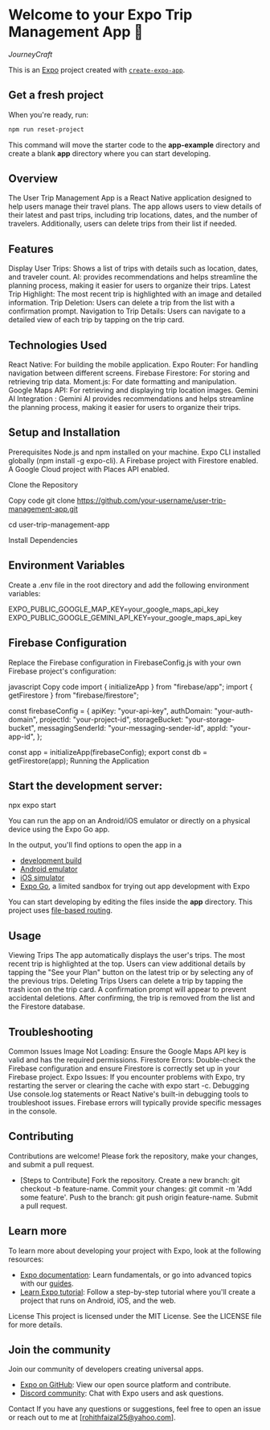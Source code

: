 # Welcome to your Expo Trip Management App 👋

*JourneyCraft*

This is an [Expo](https://expo.dev) project created with [`create-expo-app`](https://www.npmjs.com/package/create-expo-app).


## Get a fresh project

When you're ready, run:

```bash
npm run reset-project
```
This command will move the starter code to the **app-example** directory and create a blank **app** directory where you can start developing.

## Overview
The User Trip Management App is a React Native application designed to help users manage their travel plans. The app allows users to view details of their latest and past trips, including trip locations, dates, and the number of travelers. Additionally, users can delete trips from their list if needed.

## Features
Display User Trips: Shows a list of trips with details such as location, dates, and traveler count.
AI: provides recommendations and helps streamline the planning process, making it easier for users to organize their trips.
Latest Trip Highlight: The most recent trip is highlighted with an image and detailed information.
Trip Deletion: Users can delete a trip from the list with a confirmation prompt.
Navigation to Trip Details: Users can navigate to a detailed view of each trip by tapping on the trip card.

## Technologies Used
React Native: For building the mobile application.
Expo Router: For handling navigation between different screens.
Firebase Firestore: For storing and retrieving trip data.
Moment.js: For date formatting and manipulation.
Google Maps API: For retrieving and displaying trip location images.
Gemini AI Integration : Gemini AI provides recommendations and helps streamline the planning process, making it easier for users to organize their trips.

## Setup and Installation
Prerequisites
Node.js and npm installed on your machine.
Expo CLI installed globally (npm install -g expo-cli).
A Firebase project with Firestore enabled.
A Google Cloud project with Places API enabled.

Clone the Repository

Copy code
git clone https://github.com/your-username/user-trip-management-app.git

cd user-trip-management-app

Install Dependencies

## Environment Variables
Create a .env file in the root directory and add the following environment variables:

EXPO_PUBLIC_GOOGLE_MAP_KEY=your_google_maps_api_key
EXPO_PUBLIC_GOOGLE_GEMINI_API_KEY=your_google_maps_api_key

## Firebase Configuration
Replace the Firebase configuration in FirebaseConfig.js with your own Firebase project's configuration:

javascript
Copy code
import { initializeApp } from "firebase/app";
import { getFirestore } from "firebase/firestore";

const firebaseConfig = {
  apiKey: "your-api-key",
  authDomain: "your-auth-domain",
  projectId: "your-project-id",
  storageBucket: "your-storage-bucket",
  messagingSenderId: "your-messaging-sender-id",
  appId: "your-app-id",
};

const app = initializeApp(firebaseConfig);
export const db = getFirestore(app);
Running the Application


## Start the development server:
 npx expo start

You can run the app on an Android/iOS emulator or directly on a physical device using the Expo Go app.

In the output, you'll find options to open the app in a

- [development build](https://docs.expo.dev/develop/development-builds/introduction/)
- [Android emulator](https://docs.expo.dev/workflow/android-studio-emulator/)
- [iOS simulator](https://docs.expo.dev/workflow/ios-simulator/)
- [Expo Go](https://expo.dev/go), a limited sandbox for trying out app development with Expo

You can start developing by editing the files inside the **app** directory. This project uses [file-based routing](https://docs.expo.dev/router/introduction).

## Usage
Viewing Trips
The app automatically displays the user's trips. The most recent trip is highlighted at the top.
Users can view additional details by tapping the "See your Plan" button on the latest trip or by selecting any of the previous trips.
Deleting Trips
Users can delete a trip by tapping the trash icon on the trip card.
A confirmation prompt will appear to prevent accidental deletions.
After confirming, the trip is removed from the list and the Firestore database.

## Troubleshooting
Common Issues
Image Not Loading: Ensure the Google Maps API key is valid and has the required permissions.
Firestore Errors: Double-check the Firebase configuration and ensure Firestore is correctly set up in your Firebase project.
Expo Issues: If you encounter problems with Expo, try restarting the server or clearing the cache with expo start -c.
Debugging
Use console.log statements or React Native's built-in debugging tools to troubleshoot issues. Firebase errors will typically provide specific messages in the console.

## Contributing

Contributions are welcome! Please fork the repository, make your changes, and submit a pull request.

- [Steps to Contribute]
Fork the repository.
Create a new branch: git checkout -b feature-name.
Commit your changes: git commit -m 'Add some feature'.
Push to the branch: git push origin feature-name.
Submit a pull request.

## Learn more

To learn more about developing your project with Expo, look at the following resources:

- [Expo documentation](https://docs.expo.dev/): Learn fundamentals, or go into advanced topics with our [guides](https://docs.expo.dev/guides).
- [Learn Expo tutorial](https://docs.expo.dev/tutorial/introduction/): Follow a step-by-step tutorial where you'll create a project that runs on Android, iOS, and the web.

License
This project is licensed under the MIT License. See the LICENSE file for more details.

## Join the community

Join our community of developers creating universal apps.

- [Expo on GitHub](https://github.com/expo/expo): View our open source platform and contribute.
- [Discord community](https://chat.expo.dev): Chat with Expo users and ask questions.

Contact
If you have any questions or suggestions, feel free to open an issue or reach out to me at [rohithfaizal25@yahoo.com].